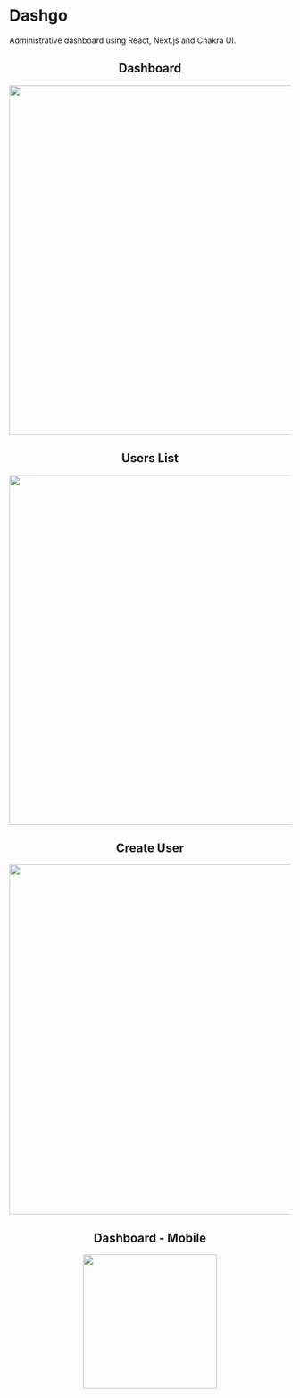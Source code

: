 # Dashgo

Administrative dashboard using React, Next.js and Chakra UI.

<div align="center">
  <h2>Dashboard</h2>
  <img src="https://user-images.githubusercontent.com/62486215/172734742-b4f0ddfd-1b0c-4ad8-8f98-83d11908af68.png" width="626px">

  <h2>Users List</h2>
  <img src="https://user-images.githubusercontent.com/62486215/172734733-1c6a13db-97e4-420c-b8b4-f15e92633906.png" width="626px">

  <h2>Create User</h2>
  <img src="https://user-images.githubusercontent.com/62486215/172734736-86aced92-5948-47bd-8ce5-fda860babf57.png" width="626px">

  <h2>Dashboard - Mobile</h2>
  <img src="https://user-images.githubusercontent.com/62486215/172734740-bcc74e77-1f7e-425e-b469-0063a835af68.png" width="240px">
</div>